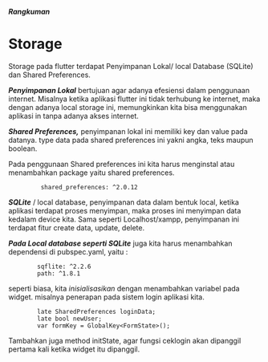 
***Rangkuman*** 

 # **Storage**

Storage pada flutter terdapat Penyimpanan Lokal/ local Database (SQLite) dan Shared Preferences.

***Penyimpanan Lokal*** bertujuan agar adanya efesiensi dalam penggunaan internet. Misalnya ketika aplikasi flutter ini tidak terhubung ke internet, maka dengan adanya local storage ini, memungkinkan kita bisa menggunakan aplikasi in tanpa adanya akses internet.

***Shared Preferences,*** penyimpanan lokal ini memiliki key dan value pada datanya. type data pada shared preferences ini yakni angka, teks  maupun boolean. 

Pada penggunaan Shared preferences ini kita harus menginstal atau menambahkan package yaitu shared preferences.

             shared_preferences: ^2.0.12
            
***SQLite*** / local database, penyimpanan data dalam bentuk local, ketika aplikasi terdapat proses menyimpan, maka proses ini menyimpan data kedalam device kita. Sama seperti Localhost/xampp, penyimpanan ini terdapat fitur create data, update, delete.


***Pada Local database seperti SQLite*** juga kita harus menambahkan dependensi di pubspec.yaml, yaitu :

   
            sqflite: ^2.2.6
            path: ^1.8.1


seperti biasa, kita *inisialisasikan* dengan menambahkan variabel pada widget. misalnya penerapan pada sistem login aplikasi kita.

            late SharedPreferences loginData;
            late bool newUser;
            var formKey = GlobalKey<FormState>();

Tambahkan juga method initState, agar fungsi ceklogin akan dipanggil pertama kali ketika widget itu dipanggil.



